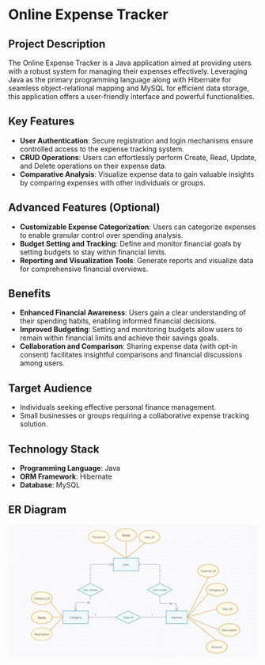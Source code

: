 # Online Expense Tracker

## Project Description

The Online Expense Tracker is a Java application aimed at providing users with a robust system for managing their expenses effectively. Leveraging Java as the primary programming language along with Hibernate for seamless object-relational mapping and MySQL for efficient data storage, this application offers a user-friendly interface and powerful functionalities.

## Key Features

- **User Authentication**: Secure registration and login mechanisms ensure controlled access to the expense tracking system.
- **CRUD Operations**: Users can effortlessly perform Create, Read, Update, and Delete operations on their expense data.
- **Comparative Analysis**: Visualize expense data to gain valuable insights by comparing expenses with other individuals or groups.

## Advanced Features (Optional)

- **Customizable Expense Categorization**: Users can categorize expenses to enable granular control over spending analysis.
- **Budget Setting and Tracking**: Define and monitor financial goals by setting budgets to stay within financial limits.
- **Reporting and Visualization Tools**: Generate reports and visualize data for comprehensive financial overviews.

## Benefits

- **Enhanced Financial Awareness**: Users gain a clear understanding of their spending habits, enabling informed financial decisions.
- **Improved Budgeting**: Setting and monitoring budgets allow users to remain within financial limits and achieve their savings goals.
- **Collaboration and Comparison**: Sharing expense data (with opt-in consent) facilitates insightful comparisons and financial discussions among users.

## Target Audience

- Individuals seeking effective personal finance management.
- Small businesses or groups requiring a collaborative expense tracking solution.

## Technology Stack

- **Programming Language**: Java
- **ORM Framework**: Hibernate
- **Database**: MySQL

## ER Diagram
![alt text](https://github.com/AMITSINHA577/online_expense_tracking/blob/main/images/ER%20diagram(online-expense-tracker).png)

